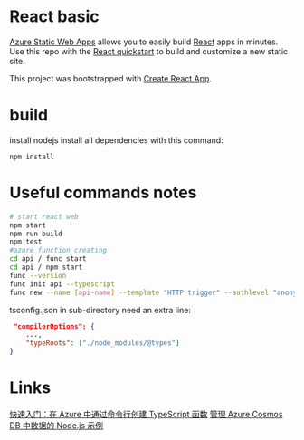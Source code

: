 # React basic

[Azure Static Web Apps](https://docs.microsoft.com/azure/static-web-apps/overview) allows you to easily build [React](https://reactjs.org/) apps in minutes. Use this repo with the [React quickstart](https://docs.microsoft.com/azure/static-web-apps/getting-started?tabs=react) to build and customize a new static site.

This project was bootstrapped with [Create React App](https://github.com/facebook/create-react-app).

# build
 install nodejs
 install all dependencies with this command:
 ```
 npm install
 ```

# Useful commands notes
```bash
# start react web
npm start 
npm run build
npm test
#azure function creating
cd api / func start
cd api / npm start
func --version
func init api --typescript
func new --name [api-name] --template "HTTP trigger" --authlevel "anonymous"
```

tsconfig.json in sub-directory need an extra line:
```json
 "compilerOptions": {
    ...,
    "typeRoots": ["./node_modules/@types"]
}
```

# Links
[快速入门：在 Azure 中通过命令行创建 TypeScript 函数](https://learn.microsoft.com/zh-cn/azure/azure-functions/create-first-function-cli-typescript?tabs=azure-powershell%2Cbrowser)
[管理 Azure Cosmos DB 中数据的 Node.js 示例](https://learn.microsoft.com/zh-cn/azure/cosmos-db/sql/sql-api-nodejs-samples)